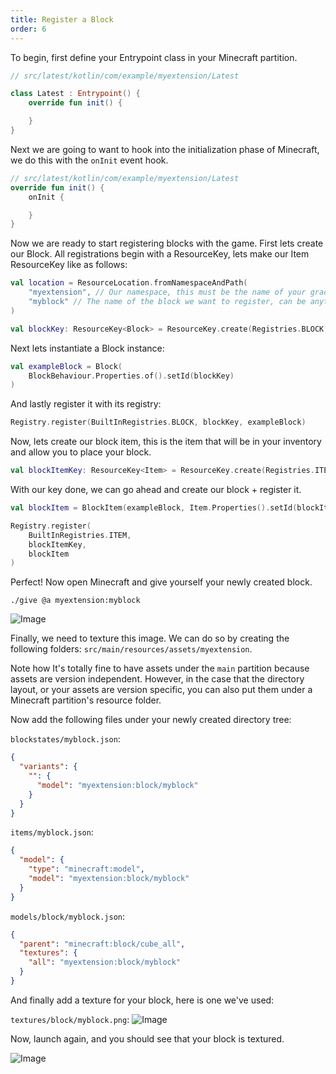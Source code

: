 ```yaml
---
title: Register a Block
order: 6
---
```


To begin, first define your Entrypoint class in your Minecraft partition.

```kotlin
// src/latest/kotlin/com/example/myextension/Latest

class Latest : Entrypoint() {
    override fun init() {

    }
}
```

Next we are going to want to hook into the initialization phase of Minecraft, we do this with the `onInit` event hook.

```kotlin
// src/latest/kotlin/com/example/myextension/Latest
override fun init() {
    onInit {

    }
}
```

Now we are ready to start registering blocks with the game. First lets create our Block. All registrations begin with a
ResourceKey, lets make our Item ResourceKey like as follows:

```kotlin
val location = ResourceLocation.fromNamespaceAndPath(
    "myextension", // Our namespace, this must be the name of your gradle project.
    "myblock" // The name of the block we want to register, can be anything
)

val blockKey: ResourceKey<Block> = ResourceKey.create(Registries.BLOCK, location)
```

Next lets instantiate a Block instance:

```kotlin
val exampleBlock = Block(
    BlockBehaviour.Properties.of().setId(blockKey)
)
```

And lastly register it with its registry:

```kotlin
Registry.register(BuiltInRegistries.BLOCK, blockKey, exampleBlock)
```

Now, lets create our block item, this is the item that will be in your inventory and allow you to place your block.

```kotlin
val blockItemKey: ResourceKey<Item> = ResourceKey.create(Registries.ITEM, location)
```

With our key done, we can go ahead and create our block + register it.

```kotlin
val blockItem = BlockItem(exampleBlock, Item.Properties().setId(blockItemKey))

Registry.register(
    BuiltInRegistries.ITEM,
    blockItemKey,
    blockItem
)
```

Perfect! Now open Minecraft and give yourself your newly created block.
```text
./give @a myextension:myblock
```

![Image](/static/untextured_block_demo.webp)

Finally, we need to texture this image. We can do so by creating the following folders: `src/main/resources/assets/myextension`.

Note how It's totally fine to have assets under the `main` partition because assets are version independent. However, in the case that the directory layout, or your assets are version specific, you can also put them under a Minecraft partition's resource folder.

Now add the following files under your newly created directory tree:

`blockstates/myblock.json`:
```json
{
  "variants": {
    "": {
      "model": "myextension:block/myblock"
    }
  }
}
```

`items/myblock.json`:
```json
{
  "model": {
    "type": "minecraft:model",
    "model": "myextension:block/myblock"
  }
}
```

`models/block/myblock.json`:
```json
{
  "parent": "minecraft:block/cube_all",
  "textures": {
    "all": "myextension:block/myblock"
  }
}
```

And finally add a texture for your block, here is one we've used:

`textures/block/myblock.png`: ![Image](/static/myblock_texture.png)

Now, launch again, and you should see that your block is textured.

![Image](/static/textured_block_demo.webp)
